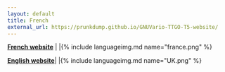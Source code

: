 ```yaml
---
layout: default
title: French
external_url: https://prunkdump.github.io/GNUVario-TTGO-T5-website/
---
```




   **[French website](https://prunkdump.github.io/GNUVario-TTGO-T5-website)** |  |{% include languageimg.md name="france.png" %}







   **[English website](https://ratamuse.github.io/GNUVario-TTGO-T5-website-anglais)**|   |{% include languageimg.md name="UK.png" %}
